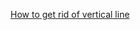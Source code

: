 

[How to get rid of vertical line](https://superuser.com/questions/692666/how-to-get-rid-of-this-vertical-line-in-geany)